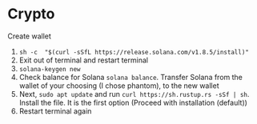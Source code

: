 # Crypto

Create wallet
1. ```sh -c  "$(curl -sSfL https://release.solana.com/v1.8.5/install)"```
2. Exit out of terminal and restart terminal 
3. ```solana-keygen new```
4. Check balance for Solana ```solana balance```. Transfer Solana from the wallet of your choosing (I chose phantom), to the new wallet
5. Next, ```sudo apt update``` and run ```curl https://sh.rustup.rs -sSf | sh```. Install the file. It is the first option (Proceed with installation (default))
6. Restart terminal again
